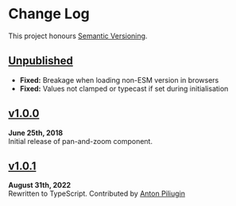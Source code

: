 Change Log
==========

This project honours [Semantic Versioning](http://semver.org/).

[Unpublished]: ../../compare/v1.0.0...HEAD


[Unpublished]
------------------------------------------------------------------------
* **Fixed:** Breakage when loading non-ESM version in browsers
* **Fixed:** Values not clamped or typecast if set during initialisation



[v1.0.0]
------------------------------------------------------------------------
**June 25th, 2018**  
Initial release of pan-and-zoom component.

[v1.0.0]: https://github.com/Alhadis/PanAndZoom/releases/tag/v1.0.0



[v1.0.1]
------------------------------------------------------------------------
**August 31th, 2022**  
Rewritten to TypeScript. Contributed by [Anton Piliugin](https://github.com/piliugin-anton)

[v1.0.1]: https://github.com/Alhadis/PanAndZoom/releases/tag/v1.0.1